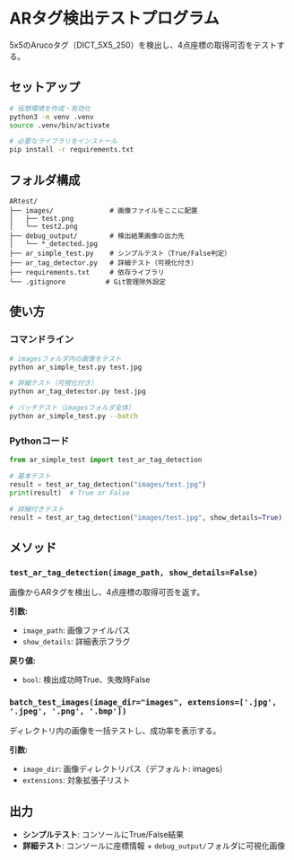 # ARタグ検出テストプログラム

5x5のArucoタグ（DICT_5X5_250）を検出し、4点座標の取得可否をテストする。

## セットアップ

```bash
# 仮想環境を作成・有効化
python3 -m venv .venv
source .venv/bin/activate

# 必要なライブラリをインストール
pip install -r requirements.txt
```

## フォルダ構成

```
ARtest/
├── images/              # 画像ファイルをここに配置
│   ├── test.png
│   └── test2.png
├── debug_output/        # 検出結果画像の出力先
│   └── *_detected.jpg
├── ar_simple_test.py    # シンプルテスト（True/False判定）
├── ar_tag_detector.py   # 詳細テスト（可視化付き）
├── requirements.txt     # 依存ライブラリ
└── .gitignore          # Git管理除外設定
```

## 使い方

### コマンドライン

```bash
# imagesフォルダ内の画像をテスト
python ar_simple_test.py test.jpg

# 詳細テスト（可視化付き）
python ar_tag_detector.py test.jpg

# バッチテスト（imagesフォルダ全体）
python ar_simple_test.py --batch
```

### Pythonコード

```python
from ar_simple_test import test_ar_tag_detection

# 基本テスト
result = test_ar_tag_detection("images/test.jpg")
print(result)  # True or False

# 詳細付きテスト
result = test_ar_tag_detection("images/test.jpg", show_details=True)
```

## メソッド

### `test_ar_tag_detection(image_path, show_details=False)`

画像からARタグを検出し、4点座標の取得可否を返す。

**引数:**
- `image_path`: 画像ファイルパス
- `show_details`: 詳細表示フラグ

**戻り値:** 
- `bool`: 検出成功時True、失敗時False

### `batch_test_images(image_dir="images", extensions=['.jpg', '.jpeg', '.png', '.bmp'])`

ディレクトリ内の画像を一括テストし、成功率を表示する。

**引数:**
- `image_dir`: 画像ディレクトリパス（デフォルト: images）
- `extensions`: 対象拡張子リスト

## 出力

- **シンプルテスト**: コンソールにTrue/False結果
- **詳細テスト**: コンソールに座標情報 + `debug_output/`フォルダに可視化画像
